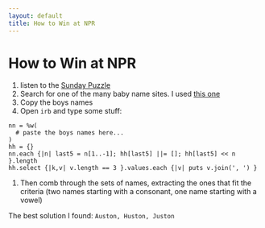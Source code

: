 ```yaml
---
layout: default
title: How to Win at NPR
---
```

# How to Win at NPR

1. listen to the [Sunday Puzzle](http://www.npr.org/2017/09/24/553147004/sunday-puzzle-what-s-in-a-name)
1. Search for one of the many baby name sites. I used [this one](http://www.babynames1000.com/six-letter/)
1. Copy the boys names
1. Open `irb` and type some stuff:

```
nn = %w(
  # paste the boys names here...
)
hh = {}
nn.each {|n| last5 = n[1..-1]; hh[last5] ||= []; hh[last5] << n }.length
hh.select {|k,v| v.length == 3 }.values.each {|v| puts v.join(', ') }
```
1. Then comb through the sets of names, extracting the ones that fit the criteria 
 (two names starting with a consonant, one name starting with a vowel)
 
The best solution I found: `Auston, Huston, Juston` 

